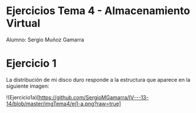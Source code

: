 # Ejercicios Tema 4 - Almacenamiento Virtual

Alumno: Sergio Muñoz Gamarra

# Ejercicio 1

La distribución de mi disco duro responde a la estructura que aparece en la siguiente imagen:

!(Ejercicio1a)[https://github.com/SergioMGamarra/IV---13-14/blob/master/imgTema4/ej1-a.png?raw=true]
